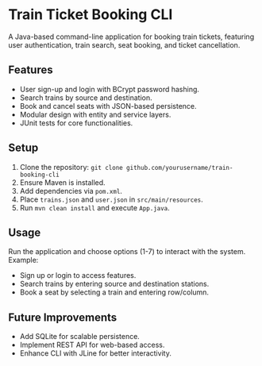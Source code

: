 # Train Ticket Booking CLI

A Java-based command-line application for booking train tickets, featuring user authentication, train search, seat booking, and ticket cancellation.

## Features
- User sign-up and login with BCrypt password hashing.
- Search trains by source and destination.
- Book and cancel seats with JSON-based persistence.
- Modular design with entity and service layers.
- JUnit tests for core functionalities.

## Setup
1. Clone the repository: `git clone github.com/yourusername/train-booking-cli`
2. Ensure Maven is installed.
3. Add dependencies via `pom.xml`.
4. Place `trains.json` and `user.json` in `src/main/resources`.
5. Run `mvn clean install` and execute `App.java`.

## Usage
Run the application and choose options (1-7) to interact with the system. Example:
- Sign up or login to access features.
- Search trains by entering source and destination stations.
- Book a seat by selecting a train and entering row/column.

## Future Improvements
- Add SQLite for scalable persistence.
- Implement REST API for web-based access.
- Enhance CLI with JLine for better interactivity.